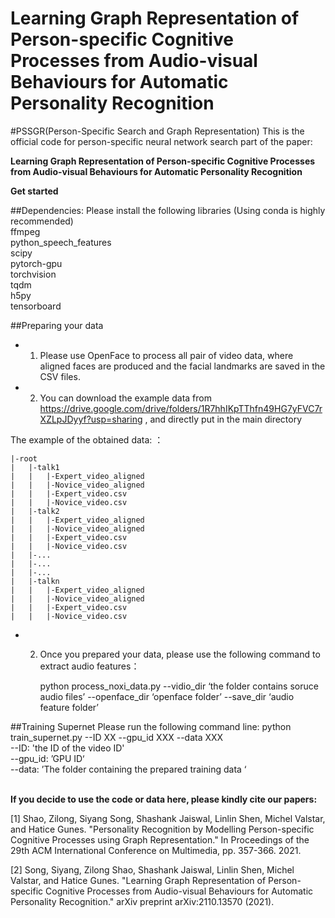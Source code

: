# Learning Graph Representation of Person-specific Cognitive Processes from Audio-visual Behaviours for Automatic Personality Recognition


#PSSGR(Person-Specific Search and Graph Representation)
This is the official code for person-specific neural network search part of the paper: 

**Learning Graph Representation of Person-specific Cognitive Processes from Audio-visual Behaviours for Automatic Personality Recognition**

**Get started**

##Dependencies:
Please install the following libraries (Using conda is highly recommended)
<br>ffmpeg
<br>python_speech_features
<br>scipy
<br>pytorch-gpu
<br>torchvision
<br>tqdm
<br>h5py
<br>tensorboard

##Preparing your data
* 1. Please use OpenFace to process all pair of video data, where aligned faces are produced and the facial landmarks are saved in the CSV files.
* 2. You can download the example data from https://drive.google.com/drive/folders/1R7hhIKpTThfn49HG7yFVC7rXZLpJDyyf?usp=sharing , and directly put in the main directory

The example of the obtained data:
：
```
|-root
|   |-talk1
|   |   |-Expert_video_aligned
|   |   |-Novice_video_aligned
|   |   |-Expert_video.csv
|   |   |-Novice_video.csv
|   |-talk2
|   |   |-Expert_video_aligned
|   |   |-Novice_video_aligned
|   |   |-Expert_video.csv
|   |   |-Novice_video.csv
|   |-...
|   |-...
|   |-...
|   |-talkn
|   |   |-Expert_video_aligned
|   |   |-Novice_video_aligned
|   |   |-Expert_video.csv
|   |   |-Novice_video.csv
```
* 2. Once you prepared your data, please use the following command to extract audio features：

     python process_noxi_data.py --vidio_dir ‘the folder contains soruce audio files’ --openface_dir ‘openface folder’ --save_dir ‘audio feature folder’


##Training Supernet
Please run the following command line:
python train_supernet.py --ID XX --gpu_id XXX --data XXX <BR>
--ID: 'the ID of the video ID'<br>
--gpu_id: ’GPU ID‘<br>
--data: ’The folder containing the prepared training data ‘<br><br>

 
 **If you decide to use the code or data here, please kindly cite our papers:**
  
 [1] Shao, Zilong, Siyang Song, Shashank Jaiswal, Linlin Shen, Michel Valstar, and Hatice Gunes. "Personality Recognition by Modelling Person-specific Cognitive Processes using Graph Representation." In Proceedings of the 29th ACM International Conference on Multimedia, pp. 357-366. 2021.
  
 [2] Song, Siyang, Zilong Shao, Shashank Jaiswal, Linlin Shen, Michel Valstar, and Hatice Gunes. "Learning Graph Representation of Person-specific Cognitive Processes from Audio-visual Behaviours for Automatic Personality Recognition." arXiv preprint arXiv:2110.13570 (2021).
  
  
  
